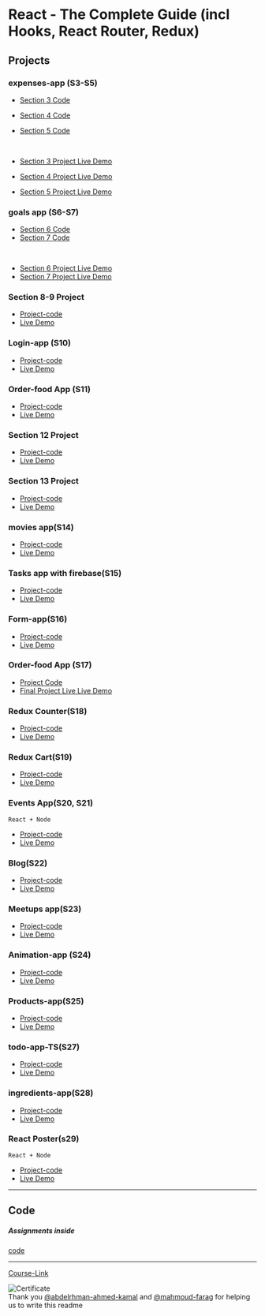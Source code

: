 # React - The Complete Guide (incl Hooks, React Router, Redux)

## Projects

### expenses-app (S3-S5)

- [Section 3 Code](./Projects/01-Expenses-app/S03-project)
- [Section 4 Code](./Projects/01-Expenses-app/S04-project/)
- [Section 5 Code](./Projects/01-Expenses-app/S05-project/)

  <br/>

- [Section 3 Project Live Demo](https://expenses-s3-gryo.netlify.app/)
- [Section 4 Project Live Demo](https://expenses-s4-gryo.netlify.app/)
- [Section 5 Project Live Demo](https://expenses-gryo.netlify.app/)

### goals app (S6-S7)

- [Section 6 Code](./Projects/02-goals-app/S06-project/)
- [Section 7 Code](./Projects/02-goals-app/S07-project/)

<br/>

- [Section 6 Project Live Demo](https://goals-app-s6-gryo.netlify.app/)
- [Section 7 Project Live Demo](https://goals-app-gryo.netlify.app/)

### Section 8-9 Project

- [Project-code](./Projects/03-section-8-9-project)
- [Live Demo](https://s9-react-gryo.netlify.app/)

### Login-app (S10)

- [Project-code](./Projects/04-Login-app-s10/)
- [Live Demo](https://login-app-gryo.netlify.app/)

### Order-food App (S11)

- [Project-code](./Projects/05-order-food-app/S11-project/)
- [Live Demo](https://food-order-s11-gryo.netlify.app/)

### Section 12 Project

- [Project-code](./Projects/06-S12-project)
- [Live Demo](https://behind-scenes-gryo.netlify.app/)

### Section 13 Project

- [Project-code](./Projects/07-S13-project)
- [Live Demo](https://s13-gryo.netlify.app/)

### movies app(S14)

- [Project-code](./Projects/08-movies-app)
- [Live Demo](https://movies-app-gryo.netlify.app/)

### Tasks app with firebase(S15)

- [Project-code](./Projects/09-task-app-firbase/)
- [Live Demo](https://task-app-gryo.netlify.app/)

### Form-app(S16)

- [Project-code](./Projects/10-form-app)
- [Live Demo](https://forms-app-gryo.netlify.app/)

### Order-food App (S17)

- [Project Code](./Projects/05-order-food-app/S17-project/)
- [Final Project Live Live Demo](https://food-order-gryo.netlify.app/)

### Redux Counter(S18)

- [Project-code](./Projects/11-redux-counter)
- [Live Demo](https://redux-counter-gryo.netlify.app/)

### Redux Cart(S19)

- [Project-code](./Projects/12-redux-cart)
- [Live Demo](https://redux-cart-gryo.netlify.app/)

### Events App(S20, S21)

`React + Node`

- [Project-code](./Projects/13-events-app)
- [Live Demo](https://events-newsletter-gryo.onrender.com/)

### Blog(S22)

- [Project-code](./Projects/14-Blog)
- [Live Demo](https://blog-s20-gryo.netlify.app/)

### Meetups app(S23)

- [Project-code](./Projects/15-meetups-app)
- [Live Demo](https://meetups-next-gryo-fgh83fv0p-ginryo0.vercel.app/)

### Animation-app (S24)

- [Project-code](./Projects/16-animation-app)
- [Live Demo](https://react-animations-gryo.netlify.app/)

### Products-app(S25)

- [Project-code](./Projects/17-Products-app)
- [Live Demo](https://fav-products-gryo.netlify.app/)

### todo-app-TS(S27)

- [Project-code](./Projects/18-todo-app-TS)
- [Live Demo](https://todo-gryo.netlify.app/)

### ingredients-app(S28)

- [Project-code](./Projects/19-ingredients-app/)
- [Live Demo](https://ingredients-gryo.netlify.app/)

### React Poster(s29)

`React + Node`

- [Project-code](./Projects/20-react-poster/)
- [Live Demo](https://react-poster-gryo.onrender.com/)

---

## Code

##### Assignments inside

[code](Code)

---

[Course-Link](https://www.udemy.com/course/react-the-complete-guide-incl-redux/)<br>

![Certificate](https://udemy-certificate.s3.amazonaws.com/image/UC-bf65d748-5cf2-4cb4-b097-938207912f95.jpg)
<br>
Thank you [@abdelrhman-ahmed-kamal](https://github.com/Abdelrhman-ahmed-kamal) and [@mahmoud-farag](https://github.com/mahmoud-farag) for helping us to write this readme
